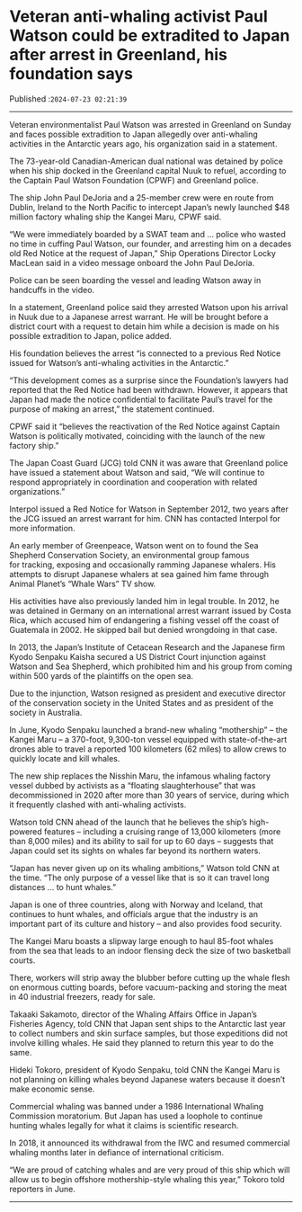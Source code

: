 # Veteran anti-whaling activist Paul Watson could be extradited to Japan after arrest in Greenland, his foundation says

Published :`2024-07-23 02:21:39`

---

Veteran environmentalist Paul Watson was arrested in Greenland on Sunday and faces possible extradition to Japan allegedly over anti-whaling activities in the Antarctic years ago, his organization said in a statement.

The 73-year-old Canadian-American dual national was detained by police when his ship docked in the Greenland capital Nuuk to refuel, according to the Captain Paul Watson Foundation (CPWF) and Greenland police.

The ship John Paul DeJoria and a 25-member crew were en route from Dublin, Ireland to the North Pacific to intercept Japan’s newly launched $48 million factory whaling ship the Kangei Maru, CPWF said.

“We were immediately boarded by a SWAT team and … police who wasted no time in cuffing Paul Watson, our founder, and arresting him on a decades old Red Notice at the request of Japan,” Ship Operations Director Locky MacLean said in a video message onboard the John Paul DeJoria.

Police can be seen boarding the vessel and leading Watson away in handcuffs in the video.

In a statement, Greenland police said they arrested Watson upon his arrival in Nuuk due to a Japanese arrest warrant. He will be brought before a district court with a request to detain him while a decision is made on his possible extradition to Japan, police added.

His foundation believes the arrest “is connected to a previous Red Notice issued for Watson’s anti-whaling activities in the Antarctic.”

“This development comes as a surprise since the Foundation’s lawyers had reported that the Red Notice had been withdrawn. However, it appears that Japan had made the notice confidential to facilitate Paul’s travel for the purpose of making an arrest,” the statement continued.

CPWF said it “believes the reactivation of the Red Notice against Captain Watson is politically motivated, coinciding with the launch of the new factory ship.”

The Japan Coast Guard (JCG) told CNN it was aware that Greenland police have issued a statement about Watson and said, “We will continue to respond appropriately in coordination and cooperation with related organizations.”

Interpol issued a Red Notice for Watson in September 2012, two years after the JCG issued an arrest warrant for him. CNN has contacted Interpol for more information.

An early member of Greenpeace, Watson went on to found the Sea Shepherd Conservation Society, an environmental group famous for tracking, exposing and occasionally ramming Japanese whalers. His attempts to disrupt Japanese whalers at sea gained him fame through Animal Planet’s “Whale Wars” TV show.

His activities have also previously landed him in legal trouble. In 2012, he was detained in Germany on an international arrest warrant issued by Costa Rica, which accused him of endangering a fishing vessel off the coast of Guatemala in 2002. He skipped bail but denied wrongdoing in that case.

In 2013, the Japan’s Institute of Cetacean Research and the Japanese firm Kyodo Senpaku Kaisha secured a US District Court injunction against Watson and Sea Shepherd, which prohibited him and his group from coming within 500 yards of the plaintiffs on the open sea.

Due to the injunction, Watson resigned as president and executive director of the conservation society in the United States and as president of the society in Australia.

In June, Kyodo Senpaku launched a brand-new whaling “mothership” – the Kangei Maru – a 370-foot, 9,300-ton vessel equipped with state-of-the-art drones able to travel a reported 100 kilometers (62 miles) to allow crews to quickly locate and kill whales.

The new ship replaces the Nisshin Maru, the infamous whaling factory vessel dubbed by activists as a “floating slaughterhouse” that was decommissioned in 2020 after more than 30 years of service, during which it frequently clashed with anti-whaling activists.

Watson told CNN ahead of the launch that he believes the ship’s high-powered features – including a cruising range of 13,000 kilometers (more than 8,000 miles) and its ability to sail for up to 60 days – suggests that Japan could set its sights on whales far beyond its northern waters.

“Japan has never given up on its whaling ambitions,” Watson told CNN at the time. “The only purpose of a vessel like that is so it can travel long distances … to hunt whales.”

Japan is one of three countries, along with Norway and Iceland, that continues to hunt whales, and officials argue that the industry is an important part of its culture and history – and also provides food security.

The Kangei Maru boasts a slipway large enough to haul 85-foot whales from the sea that leads to an indoor flensing deck the size of two basketball courts.

There, workers will strip away the blubber before cutting up the whale flesh on enormous cutting boards, before vacuum-packing and storing the meat in 40 industrial freezers, ready for sale.

Takaaki Sakamoto, director of the Whaling Affairs Office in Japan’s Fisheries Agency, told CNN that Japan sent ships to the Antarctic last year to collect numbers and skin surface samples, but those expeditions did not involve killing whales. He said they planned to return this year to do the same.

Hideki Tokoro, president of Kyodo Senpaku, told CNN the Kangei Maru is not planning on killing whales beyond Japanese waters because it doesn’t make economic sense.

Commercial whaling was banned under a 1986 International Whaling Commission moratorium. But Japan has used a loophole to continue hunting whales legally for what it claims is scientific research.

In 2018, it announced its withdrawal from the IWC and resumed commercial whaling months later in defiance of international criticism.

“We are proud of catching whales and are very proud of this ship which will allow us to begin offshore mothership-style whaling this year,” Tokoro told reporters in June.

---


